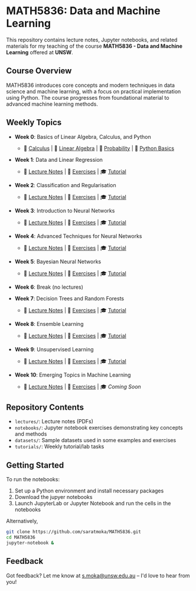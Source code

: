 # MATH5836: Data and Machine Learning

This repository contains lecture notes, Jupyter notebooks, and related materials for my teaching of the course **MATH5836 - Data and Machine Learning** offered at **UNSW**.

## Course Overview

MATH5836 introduces core concepts and modern techniques in data science and machine learning, with a focus on practical implementation using Python. 
The course progresses from foundational material to advanced machine learning methods.

## Weekly Topics  

- **Week 0**: Basics of Linear Algebra, Calculus, and Python  
  - 📝 [Calculus](./lectures/MATH5836_Lec_0_Calculus.pdf) | 📝 [Linear Algebra](./lectures/MATH5836_Lec_0_LinearAlgebra.pdf) | 📝 [Probability](./lectures/MATH5836_Lec_0_Probability.pdf) | 📖 [Python Basics](./notebooks/week00)  
- **Week 1**: Data and Linear Regression  
  - 📝 [Lecture Notes](./lectures/MATH5836_Lec_1_Data_and_Linear_Regression.pdf) | 📖 [Exercises](./notebooks/week01) | 🎓 [Tutorial](https://github.com/saratmoka/MATH5836/tree/main/tutorials/week01)  
- **Week 2**: Classification and Regularisation  
  - 📝 [Lecture Notes](./lectures/MATH5836_Lec_2_Classification_and_Regularization.pdf) | 📖 [Exercises](./notebooks/week02) | 🎓 [Tutorial](./tutorials/week02)  
- **Week 3**: Introduction to Neural Networks  
  - 📝 [Lecture Notes](./lectures/MATH5836_Lec_3_Introduction_to_Neural_Networks.pdf) | 📖 [Exercises](./notebooks/week03) | 🎓 [Tutorial](./tutorials/week03)  
- **Week 4**: Advanced Techniques for Neural Networks  
  - 📝 [Lecture Notes](./lectures/MATH5836_Lec_4_Advanced_Techniques_for_Neural_Networks.pdf) | 📖 [Exercises](./notebooks/week04) | 🎓 [Tutorial](./tutorials/week04)  
- **Week 5**: Bayesian Neural Networks  
  - 📝 [Lecture Notes](./lectures/MATH5836_Lec_5_Bayesian_Neural_Networks.pdf) | 📖 [Exercises](./notebooks/week05) | 🎓 [Tutorial](./tutorials/week05)  

- **Week 6**: Break (no lectures)  

- **Week 7**: Decision Trees and Random Forests 
  - 📝 [Lecture Notes](./lectures/MATH5836_Lec_7_Decision_Trees_Random_Forest.pdf) | 📖 [Exercises](./notebooks/week07) | 🎓 [Tutorial](./tutorials/week07)      
- **Week 8**: Ensemble Learning  
  - 📝 [Lecture Notes](./lectures/MATH5836_Lec_8_Ensemble_Learning.pdf) | 📖 [Exercises](./notebooks/week08/) | 🎓 [Tutorial](./tutorials/week08)      
- **Week 9**: Unsupervised Learning  
  - 📝 [Lecture Notes](./lectures/MATH5836_Lec_9_Unsupervised_Learning.pdf) | 📖 [Exercises](./notebooks/week09/) | 🎓 [Tutorial](./tutorials/week09)
- **Week 10**: Emerging Topics in Machine Learning  
  - 📝 [Lecture Notes](./lectures/MATH5836_Lec_10_Emerging_Topics_in_Machine_Learning) | 📖 [Exercises](./notebooks/week10/) | 🎓 *Coming Soon*  
  <!-- - 📝 [Lecture Notes](#) | 📖 [Exercises](#) | 🎓 [Tutorial](#)  -->

## Repository Contents

- `lectures/`: Lecture notes (PDFs)
- `notebooks/`: Jupyter notebook exercises demonstrating key concepts and methods
- `datasets/`: Sample datasets used in some examples and exercises
- `tutorials/`: Weekly tutorial/lab tasks

## Getting Started

To run the notebooks:

1. Set up a Python environment and install necessary packages
2. Download the jupyer notebooks
2. Launch JupyterLab or Jupyter Notebook and run the cells in the notebooks

Alternatively,

```bash
git clone https://github.com/saratmoka/MATH5836.git
cd MATH5836
jupyter-notebook &
```
## Feedback

Got feedback? Let me know at [s.moka@unsw.edu.au](mailto:s.moka@unsw.edu.au) – I'd love to hear from you! 

